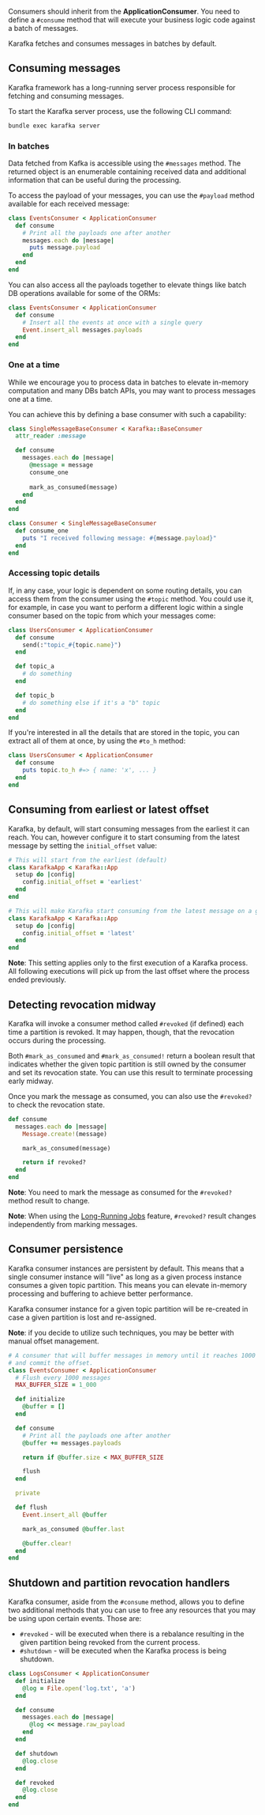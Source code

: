 Consumers should inherit from the **ApplicationConsumer**. You need to define a ```#consume``` method that will execute your business logic code against a batch of messages.

Karafka fetches and consumes messages in batches by default.

## Consuming messages

Karafka framework has a long-running server process responsible for fetching and consuming messages.

To start the Karafka server process, use the following CLI command:

```bash
bundle exec karafka server
```

### In batches

Data fetched from Kafka is accessible using the `#messages` method. The returned object is an enumerable containing received data and additional information that can be useful during the processing.

To access the payload of your messages, you can use the `#payload` method available for each received message:

```ruby
class EventsConsumer < ApplicationConsumer
  def consume
    # Print all the payloads one after another
    messages.each do |message|
      puts message.payload
    end
  end
end
```

You can also access all the payloads together to elevate things like batch DB operations available for some of the ORMs:

```ruby
class EventsConsumer < ApplicationConsumer
  def consume
    # Insert all the events at once with a single query
    Event.insert_all messages.payloads
  end
end
```

### One at a time

While we encourage you to process data in batches to elevate in-memory computation and many DBs batch APIs, you may want to process messages one at a time.

You can achieve this by defining a base consumer with such a capability:

```ruby
class SingleMessageBaseConsumer < Karafka::BaseConsumer
  attr_reader :message

  def consume
    messages.each do |message|
      @message = message
      consume_one
    
      mark_as_consumed(message)
    end
  end
end

class Consumer < SingleMessageBaseConsumer
  def consume_one
    puts "I received following message: #{message.payload}"
  end
end
```

### Accessing topic details

If, in any case, your logic is dependent on some routing details, you can access them from the consumer using the ```#topic``` method. You could use it, for example, in case you want to perform a different logic within a single consumer based on the topic from which your messages come:

```ruby
class UsersConsumer < ApplicationConsumer
  def consume
    send(:"topic_#{topic.name}")
  end

  def topic_a
    # do something
  end

  def topic_b
    # do something else if it's a "b" topic
  end
end
```

If you're interested in all the details that are stored in the topic, you can extract all of them at once, by using the ```#to_h``` method:

```ruby
class UsersConsumer < ApplicationConsumer
  def consume
    puts topic.to_h #=> { name: 'x', ... }
  end
end
```

## Consuming from earliest or latest offset

Karafka, by default, will start consuming messages from the earliest it can reach. You can, however configure it to start consuming from the latest message by setting the `initial_offset` value:


```ruby
# This will start from the earliest (default)
class KarafkaApp < Karafka::App
  setup do |config|
    config.initial_offset = 'earliest'
  end
end

# This will make Karafka start consuming from the latest message on a given topic
class KarafkaApp < Karafka::App
  setup do |config|
    config.initial_offset = 'latest'
  end
end
```

**Note**: This setting applies only to the first execution of a Karafka process. All following executions will pick up from the last offset where the process ended previously.


## Detecting revocation midway

Karafka will invoke a consumer method called `#revoked` (if defined) each time a partition is revoked. It may happen, though, that the revocation occurs during the processing.

Both `#mark_as_consumed` and `#mark_as_consumed!` return a boolean result that indicates whether the given topic partition is still owned by the consumer and set its revocation state. You can use this result to terminate processing early midway.

Once you mark the message as consumed, you can also use the `#revoked?` to check the revocation state.

```ruby
def consume
  messages.each do |message|
    Message.create!(message)

    mark_as_consumed(message)

    return if revoked?
  end
end
```

**Note**: You need to mark the message as consumed for the `#revoked?` method result to change.

**Note**: When using the [Long-Running Jobs](Pro-Long-Running-Jobs) feature, `#revoked?` result changes independently from marking messages.

## Consumer persistence

Karafka consumer instances are persistent by default. This means that a single consumer instance will "live" as long as a given process instance consumes a given topic partition. This means you can elevate in-memory processing and buffering to achieve better performance.

Karafka consumer instance for a given topic partition will be re-created in case a given partition is lost and re-assigned.

**Note**: if you decide to utilize such techniques, you may be better with manual offset management.


```ruby
# A consumer that will buffer messages in memory until it reaches 1000 of them. Then it will flush
# and commit the offset.
class EventsConsumer < ApplicationConsumer
  # Flush every 1000 messages
  MAX_BUFFER_SIZE = 1_000

  def initialize
    @buffer = []
  end

  def consume
    # Print all the payloads one after another
    @buffer += messages.payloads

    return if @buffer.size < MAX_BUFFER_SIZE

    flush
  end

  private

  def flush
    Event.insert_all @buffer

    mark_as_consumed @buffer.last

    @buffer.clear!
  end
end
```

## Shutdown and partition revocation handlers

Karafka consumer, aside from the `#consume` method, allows you to define two additional methods that you can use to free any resources that you may be using upon certain events. Those are:

- `#revoked` - will be executed when there is a rebalance resulting in the given partition being revoked from the current process.
- `#shutdown` - will be executed when the Karafka process is being shutdown.

```ruby
class LogsConsumer < ApplicationConsumer
  def initialize
    @log = File.open('log.txt', 'a')
  end

  def consume
    messages.each do |message|
      @log << message.raw_payload
    end
  end

  def shutdown
    @log.close
  end

  def revoked
    @log.close
  end
end
```

